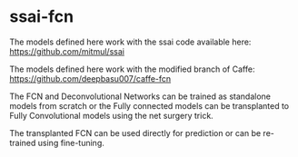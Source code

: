 # ssai-fcn

The models defined here work with the ssai code available here:
https://github.com/mitmul/ssai

The models defined here work with the modified branch of Caffe:
https://github.com/deepbasu007/caffe-fcn

The FCN and Deconvolutional Networks can be trained as standalone models from scratch or the Fully connected models can be transplanted to Fully Convolutional models using the net surgery trick.

The transplanted FCN can be used directly for prediction or can be re-trained using fine-tuning.